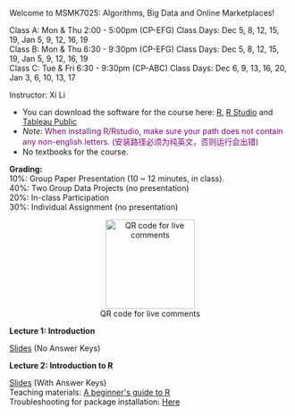 Welcome to MSMK7025: Algorithms, Big Data and Online Marketplaces!    

Class A: Mon & Thu 2:00 - 5:00pm (CP-EFG)    Class Days: Dec 5, 8, 12, 15, 19, Jan 5, 9, 12, 16, 19     
Class B: Mon & Thu 6:30 - 9:30pm (CP-EFG)    Class Days: Dec 5, 8, 12, 15, 19, Jan 5, 9, 12, 16, 19     
Class C: Tue & Fri 6:30 - 9:30pm (CP-ABC)    Class Days: Dec 6, 9, 13, 16, 20, Jan 3, 6, 10, 13, 17     

Instructor: Xi Li    

- You can download the software for the course here: [R](https://cloud.r-project.org/), [R Studio](https://www.rstudio.com/products/rstudio/download/#download) and [Tableau Public](https://public.tableau.com/en-us/s/)    
- *Note:* <span style="color:purple">When installing R/Rstudio, make sure your path does not contain any non-english letters. (安装路径必须为纯英文，否则运行会出错) </span>     
- No textbooks for the course.

**Grading:**    
10%: Group Paper Presentation (10 ~ 12 minutes, in class).      
40%: Two Group Data Projects (no presentation)            
20%: In-class Participation      
30%: Individual Assignment (no presentation)         

<div  align="center">    
<img src="https://ximarketing.github.io/class/ABOM/qrcode.png" width = "160" height = "160" alt="QR code for live comments" align=center />           
</div>        
<div  align="center">  
QR code for live comments  
</div>        

**Lecture 1: Introduction**    

[Slides](https://ximarketing.github.io/class/ABOM/4de81f46db1a625ea4924700a151cdc1db29df6b/1pre.pdf) (No Answer Keys)        

**Lecture 2: Introduction to R**    

[Slides](https://ximarketing.github.io/class/ABOM/4de81f46db1a625ea4924700a151cdc1db29df6b/R.pdf) (With Answer Keys)        
Teaching materials: [A beginner's guide to R](https://ximarketing.github.io/class/R_basics.html)    
Troubleshooting for package installation: [Here](https://ximarketing.github.io/class/package.html)         
